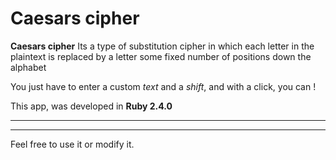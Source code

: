 # Caesars cipher

**Caesars cipher** Its a type of substitution cipher in which each letter in the plaintext is replaced by a letter some fixed number of positions down the alphabet

You just have to enter a custom *text* and a *shift*, and with a click, you can !


This app, was developed in **Ruby 2.4.0**

***

*****

Feel free to use it or modify it.